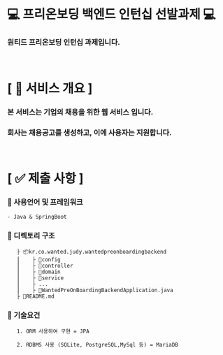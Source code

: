 # ‍💻 **프리온보딩 백엔드 인턴십 선발과제 ‍💻**

### 원티드 프리온보딩 인턴십 과제입니다.
<br/>

# **[ 📑 서비스 개요 ]**
### 본 서비스는 기업의 채용을 위한 웹 서비스 입니다. 
### 회사는 채용공고를 생성하고, 이에 사용자는 지원합니다.

<br/>

[//]: # (# **[ 📑 요구사항 ]**)


# **[ ✅ 제출 사항 ]**
### **📌 사용언어 및 프레임워크**
    - Java & SpringBoot

### **📌 디렉토리 구조**

       ├ 📦kr.co.wanted.judy.wantedpreonboardingbackend
       ⎮    ├ 📁config
       ⎮    ├ 📁controller      
       ⎮    ├ 📁domain      
       ⎮    ├ 📁service      
       ⎮    ├ ...     
       ⎮    ├ 📃WantedPreOnBoardingBackendApplication.java     
       ├ 📝README.md

### **📌 기술요건**
       1. ORM 사용하여 구현 = JPA

       2. RDBMS 사용 (SQLite, PostgreSQL,MySql 등) = MariaDB
<br/>
